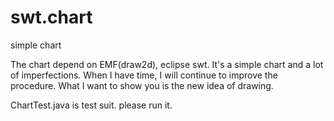 # swt.chart
simple chart

The chart depend on EMF(draw2d), eclipse swt. It's a simple chart and a lot of imperfections. When I have time, I will continue to improve the procedure. What I want to show you is the new idea of drawing.

ChartTest.java is test suit. please run it.
